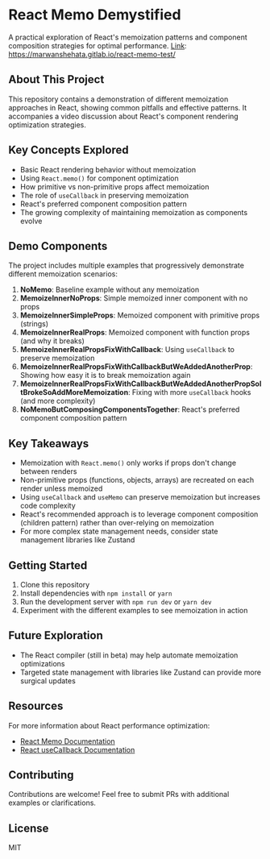 # React Memo Demystified

A practical exploration of React's memoization patterns and component composition strategies for optimal performance. [Link](https://marwanshehata.gitlab.io/react-memo-test/): https://marwanshehata.gitlab.io/react-memo-test/

## About This Project

This repository contains a demonstration of different memoization approaches in React, showing common pitfalls and effective patterns. It accompanies a video discussion about React's component rendering optimization strategies.

## Key Concepts Explored

- Basic React rendering behavior without memoization
- Using `React.memo()` for component optimization
- How primitive vs non-primitive props affect memoization
- The role of `useCallback` in preserving memoization
- React's preferred component composition pattern
- The growing complexity of maintaining memoization as components evolve

## Demo Components

The project includes multiple examples that progressively demonstrate different memoization scenarios:

1. **NoMemo**: Baseline example without any memoization
2. **MemoizeInnerNoProps**: Simple memoized inner component with no props
3. **MemoizeInnerSimpleProps**: Memoized component with primitive props (strings)
4. **MemoizeInnerRealProps**: Memoized component with function props (and why it breaks)
5. **MemoizeInnerRealPropsFixWithCallback**: Using `useCallback` to preserve memoization
6. **MemoizeInnerRealPropsFixWithCallbackButWeAddedAnotherProp**: Showing how easy it is to break memoization again
7. **MemoizeInnerRealPropsFixWithCallbackButWeAddedAnotherPropSoItBrokeSoAddMoreMemoization**: Fixing with more `useCallback` hooks (and more complexity)
8. **NoMemoButComposingComponentsTogether**: React's preferred component composition pattern

## Key Takeaways

- Memoization with `React.memo()` only works if props don't change between renders
- Non-primitive props (functions, objects, arrays) are recreated on each render unless memoized
- Using `useCallback` and `useMemo` can preserve memoization but increases code complexity
- React's recommended approach is to leverage component composition (children pattern) rather than over-relying on memoization
- For more complex state management needs, consider state management libraries like Zustand

## Getting Started

1. Clone this repository
2. Install dependencies with `npm install` or `yarn`
3. Run the development server with `npm run dev` or `yarn dev`
4. Experiment with the different examples to see memoization in action

## Future Exploration

- The React compiler (still in beta) may help automate memoization optimizations
- Targeted state management with libraries like Zustand can provide more surgical updates

## Resources

For more information about React performance optimization:
- [React Memo Documentation](https://react.dev/reference/react/memo)
- [React useCallback Documentation](https://react.dev/reference/react/useCallback#skipping-re-rendering-of-components)

## Contributing

Contributions are welcome! Feel free to submit PRs with additional examples or clarifications.

## License

MIT
